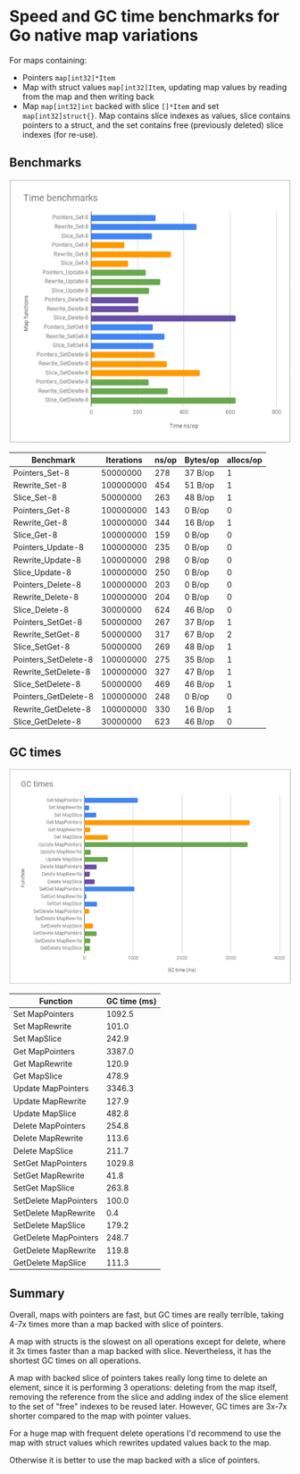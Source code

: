 # Speed and GC time benchmarks for Go native map variations
For maps containing:

- Pointers `map[int32]*Item`
- Map with struct values `map[int32]Item`, updating map values by reading from the map and then writing back
- Map `map[int32]int` backed with slice `[]*Item` and set `map[int32]struct{}`. Map contains slice indexes as values, slice contains pointers to a struct, and the set contains free (previously deleted) slice indexes (for re-use).

## Benchmarks

![](images/bench.png)

|Benchmark|Iterations|ns/op|Bytes/op|allocs/op|
|---------|----------|-------|--------|---------|
|Pointers_Set-8|50000000 |278 |37 B/op|1 |
|Rewrite_Set-8|100000000|454 |51 B/op|1 |
|Slice_Set-8|50000000 |263 |48 B/op|1 |
|Pointers_Get-8|100000000|143 |0 B/op|0 |
|Rewrite_Get-8|100000000|344 |16 B/op|1 |
|Slice_Get-8|100000000|159 |0 B/op|0 |
|Pointers_Update-8|100000000|235 |0 B/op|0 |
|Rewrite_Update-8|100000000|298 |0 B/op|0 |
|Slice_Update-8|100000000|250 |0 B/op|0 |
|Pointers_Delete-8|100000000|203 |0 B/op|0 |
|Rewrite_Delete-8|100000000|204 |0 B/op|0 |
|Slice_Delete-8|30000000 |624 |46 B/op|0 |
|Pointers_SetGet-8|50000000 |267 |37 B/op|1 |
|Rewrite_SetGet-8|50000000 |317 |67 B/op|2 |
|Slice_SetGet-8|50000000 |269 |48 B/op|1 |
|Pointers_SetDelete-8|100000000|275 |35 B/op|1 |
|Rewrite_SetDelete-8|100000000|327 |47 B/op|1 |
|Slice_SetDelete-8|50000000 |469 |46 B/op|1 |
|Pointers_GetDelete-8|100000000|248 |0 B/op|0 |
|Rewrite_GetDelete-8|100000000|330 |16 B/op|1 |
|Slice_GetDelete-8|30000000 |623 |46 B/op|0 |

## GC times

![](images/gc.png)

|Function|GC time (ms)|
|--------|------------|
|Set MapPointers |1092.5|
|Set MapRewrite |101.0|
|Set MapSlice |242.9|
|Get MapPointers |3387.0|
|Get MapRewrite |120.9|
|Get MapSlice |478.9|
|Update MapPointers |3346.3|
|Update MapRewrite |127.9|
|Update MapSlice |482.8|
|Delete MapPointers |254.8|
|Delete MapRewrite |113.6|
|Delete MapSlice |211.7|
|SetGet MapPointers |1029.8|
|SetGet MapRewrite |41.8|
|SetGet MapSlice |263.8|
|SetDelete MapPointers |100.0|
|SetDelete MapRewrite |0.4|
|SetDelete MapSlice |179.2|
|GetDelete MapPointers |248.7|
|GetDelete MapRewrite |119.8|
|GetDelete MapSlice |111.3|

## Summary
Overall, maps with pointers are fast, but GC times are really terrible, taking 4-7x times more than a map backed with slice of pointers.

A map with structs is the slowest on all operations except for delete, where it 3x times faster than a map backed with slice. Nevertheless, it has the shortest GC times on all operations.

A map with backed slice of pointers takes really long time to delete an element, since it is performing 3 operations: deleting from the map itself, removing the reference from the slice and adding index of the slice element to the set of "free" indexes to be reused later. However, GC times are 3x-7x shorter compared to the map with pointer values.

For a huge map with frequent delete operations I'd recommend to use the map with struct values which rewrites updated values back to the map.

Otherwise it is better to use the map backed with a slice of pointers.


